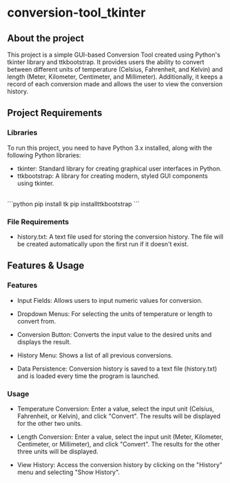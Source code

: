 # conversion-tool_tkinter 

## About the project

This project is a simple GUI-based Conversion Tool created using Python's tkinter library and ttkbootstrap. It provides users the ability to convert between different units of temperature (Celsius, Fahrenheit, and Kelvin) and length (Meter, Kilometer, Centimeter, and Millimeter). Additionally, it keeps a record of each conversion made and allows the user to view the conversion history.

##  Project Requirements

### Libraries
To run this project, you need to have Python 3.x installed, along with the following Python libraries:
- tkinter: Standard library for creating graphical user interfaces in Python.
- ttkbootstrap: A library for creating modern, styled GUI components using tkinter.
<br> 
```python
   pip install tk
   pip installttkbootstrap
```
<br>   

### File Requirements

- history.txt: A text file used for storing the conversion history. The file will be created automatically upon the first run if it doesn't exist.

## Features & Usage

### Features
- Input Fields: Allows users to input numeric values for conversion.

- Dropdown Menus: For selecting the units of temperature or length to convert from.

- Conversion Button: Converts the input value to the desired units and displays the result.

- History Menu: Shows a list of all previous conversions.

- Data Persistence: Conversion history is saved to a text file (history.txt) and is loaded every time the program is launched.

### Usage
- Temperature Conversion: Enter a value, select the input unit (Celsius, Fahrenheit, or Kelvin), and click "Convert". The results will be displayed for the other two units.

- Length Conversion: Enter a value, select the input unit (Meter, Kilometer, Centimeter, or Millimeter), and click "Convert". The results for the other three units will be displayed.

- View History: Access the conversion history by clicking on the "History" menu and selecting "Show History".

